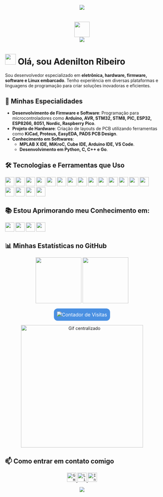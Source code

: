 <!-- Rodapé -->
<p align='center'>
    <img src="https://capsule-render.vercel.app/api?type=waving&height=150&color=4A90E2&reversal=false&fontColor=FFFFFF&animation=fadeIn&fontSize=30&fontAlignY=40&fontAlign=50"/>
</p>

<!-- Título e Saudação -->
<h1 align="center">
    <img width="50" src="https://simpleicons.vercel.app/github/FFFFFF" />
    <br>
    <img src="https://readme-typing-svg.herokuapp.com/?font=Righteous&size=20&center=true&vCenter=true&color=FFFFFF&width=300&height=40&duration=5000&lines=Oi%2C+tudo+bem+%21;" />
</h1>

<!-- Apresentação -->
# <img src="https://raw.githubusercontent.com/MartinHeinz/MartinHeinz/master/wave.gif" width="35px"> Olá, sou Adenilton Ribeiro

Sou desenvolvedor especializado em **eletrônica, hardware, firmware, software e Linux embarcado**. Tenho experiência em diversas plataformas e linguagens de programação para criar soluções inovadoras e eficientes.

<!-- Especialização -->
## 🚀 Minhas Especialidades

- **Desenvolvimento de Firmware e Software**: Programação para microcontroladores como **Arduino, AVR, STM32, STM8, PIC, ESP32, ESP8266, 8051, Nordic, Raspberry Pico**.
- **Projeto de Hardware**: Criação de layouts de PCB utilizando ferramentas como **KiCad, Proteus, EasyEDA, PADS PCB Design**.
- **Conhecimento em Softwares**:
  - **MPLAB X IDE, MiKroC, Cube IDE, Arduino IDE, VS Code**.
  - **Desenvolvimento em Python, C, C++ e Go**.

<!-- Ferramentas e Tecnologias -->
## 🛠️ Tecnologias e Ferramentas que Uso

<p align="left">
    <code><img height="30" src="https://img.shields.io/badge/Arduino-00979D?style=for-the-badge&logo=arduino&logoColor=white"></code>
    <code><img height="30" src="https://img.shields.io/badge/AVR-003F6C?style=for-the-badge&logo=atmel&logoColor=white"></code>
    <code><img height="30" src="https://img.shields.io/badge/8051-00599C?style=for-the-badge&logo=none&logoColor=white"></code>
    <code><img height="30" src="https://img.shields.io/badge/Nordic-003B5C?style=for-the-badge&logo=nordicsemiconductor&logoColor=white"></code>
    <code><img height="30" src="https://img.shields.io/badge/STM32-03234B?style=for-the-badge&logo=stmicroelectronics&logoColor=white"></code>
    <code><img height="30" src="https://img.shields.io/badge/STM8-004080?style=for-the-badge&logo=stmicroelectronics&logoColor=white"></code>
    <code><img height="30" src="https://img.shields.io/badge/PIC-003A70?style=for-the-badge&logo=microchip&logoColor=white"></code>
    <code><img height="30" src="https://img.shields.io/badge/ESP32-000000?style=for-the-badge&logo=espressif&logoColor=white"></code>
    <code><img height="30" src="https://img.shields.io/badge/ESP8266-0066FF?style=for-the-badge&logo=espressif&logoColor=white"></code>
    <code><img height="30" src="https://img.shields.io/badge/Raspberry%20Pico-A22846?style=for-the-badge&logo=raspberrypi&logoColor=white"></code>
    <code><img height="30" src="https://img.shields.io/badge/KiCad-314477?style=for-the-badge&logo=kicad&logoColor=white"></code>
    <code><img height="30" src="https://img.shields.io/badge/Proteus-0075A8?style=for-the-badge&logoColor=white"></code>
    <code><img height="30" src="https://img.shields.io/badge/PADS%20PCB%20Design-005495?style=for-the-badge&logoColor=white"></code>
    <code><img height="30" src="https://img.shields.io/badge/EasyEDA-00A4E6?style=for-the-badge&logo=easyeda&logoColor=white"></code>
    <code><img height="30" src="https://img.shields.io/badge/Python-3776AB?style=for-the-badge&logo=python&logoColor=white"></code>
    <code><img height="30" src="https://img.shields.io/badge/C-00599C?style=for-the-badge&logo=c&logoColor=white"></code>
    <code><img height="30" src="https://img.shields.io/badge/C++-00599C?style=for-the-badge&logo=c%2B%2B&logoColor=white"></code>
    <code><img height="30" src="https://img.shields.io/badge/Go-00ADD8?style=for-the-badge&logo=go&logoColor=white"></code>
</p>

<!-- Conhecimentos em Aperfeiçoamento -->
## 📚 Estou Aprimorando meu Conhecimento em:

<p align="left">
    <code><img height="30" src="https://img.shields.io/badge/Linux%20Embarcado-333333?style=for-the-badge&logo=linux&logoColor=white"></code>
    <code><img height="30" src="https://img.shields.io/badge/FreeRTOS-0096D6?style=for-the-badge&logo=freertos&logoColor=white"></code>
    <code><img height="30" src="https://img.shields.io/badge/ESP--IDF-FF6600?style=for-the-badge&logo=espressif&logoColor=white"></code>
    <code><img height="30" src="https://img.shields.io/badge/MicroPython-2C3E50?style=for-the-badge&logo=micropython&logoColor=white"></code>
</p>

<!-- Estatísticas do GitHub -->
## 📊 Minhas Estatísticas no GitHub

<p align="center">
    <img height="150em" src="https://github-readme-stats.vercel.app/api?username=AdeniltonR&count_private=true&include_all_commits=true&show_icons=true&theme=github-dark&rank_icon=github&hide_border=false&show_owner=true&v=1"/>
    <img height="150em" src="https://github-readme-stats.vercel.app/api/top-langs/?username=AdeniltonR&theme=github-dark&hide_border=false&layout=compact&v=1"/>
</p>

<!-- Contador de Visitas -->
<p align="center">
    <img src="https://profile-counter.glitch.me/AdeniltonR/count.svg" alt="Contador de Visitas" style="background-color: #4A90E2; border-radius: 12px; padding: 10px; font-size: 16px; color: white;" />
</p>

<!-- Gif Centralizado -->
<p align="center">
    <img src="https://art.pixilart.com/sr21df2b5d71d4e.gif" width="400px" alt="Gif centralizado">
</p>

<!-- Seção de Contato -->
## 📫 Como entrar em contato comigo

<p align="center">
    <a href="mailto:adeniltonribeiro.r4@gmail.com" alt="Gmail">
        <code><img height="30" src="https://img.shields.io/badge/Gmail-FF0000?style=for-the-badge&logo=gmail&logoColor=white" alt="Gmail"/></code>
    </a>
    <a href="https://www.linkedin.com/in/adenilton-ribeiro-92551b156" alt="LinkedIn">
        <code><img height="30" src="https://img.shields.io/badge/LinkedIn-0e76a8?style=for-the-badge&logo=LinkedIn&logoColor=white" alt="LinkedIn"/></code>
    </a>
    <a href="https://www.instagram.com/adenilton_ribeiro4" alt="Instagram">
        <code><img height="30" src="https://img.shields.io/badge/Instagram-DF0174?style=for-the-badge&logo=Instagram&logoColor=white" alt="Instagram"/></code>
    </a>
</p>

<!-- Rodapé -->
<p align='center'>
    <img src="https://capsule-render.vercel.app/api?type=waving&height=130&color=4A90E2&text=Obrigado%20por%20visitar!&reversal=false&fontColor=FFFFFF&animation=fadeIn&fontSize=30&fontAlignY=40&fontAlign=50&section=footer"/>
</p>
